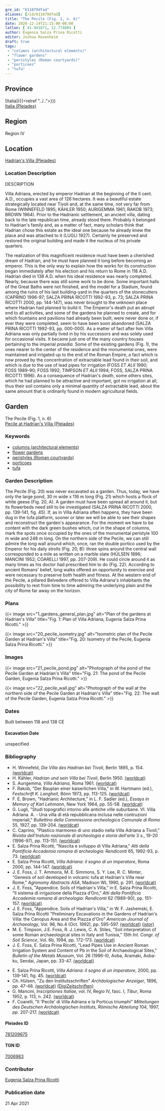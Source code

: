 ```yaml
---
gre_id: "611879dfad"
aliases: [/id/611879dfad]
title: "The Pecile (Fig. 1, n. 6)"
date: 2020-12-14T21:15:00-08:00
latlon: [ 41.941871, 12.774084 ]
author: Eugenia Salza Prina Ricotti
editor: Joshua Rosenheim
draft: true
tags:
 - "columns (architectural elements)"
 - "flower gardens"
 - "peristyles (Roman courtyards)"
 - "porticoes"
 - "tufa"
---
```


## Province

[Italia]({{<relref "../..">}}) \
[Italia (Pleiades)](https://pleiades.stoa.org/places/1052)

## Region

Region IV
<!-- find link to Italia, Regio IV: Samnium? -->

## Location

[Hadrian's Villa (Pleiades)](https://pleiades.stoa.org/places/423127)

### Location Description

DESCRIPTION

Villa Adriana, erected by emperor Hadrian at the beginning of the II cent. A.D., occupies a vast area of 126 hectares. It was a beautiful estate strategically located near Tivoli and, at the same time, not very far from Rome (WINNEFELD 1895; KÄHLER 1950; AURIGEMMA 1961; RAKOB 1973; BROWN 1964). Prior to the Hadrianic settlement, an ancient villa, dating back to the late republican time, already stood there. Probably it belonged to Hadrian's family and, as a matter of fact, many scholars think that Hadrian chose this estate as the ideal one because he already knew the place and was attached to it (LUGLI 1927). Certainly he preserved and restored the original building and made it the nucleus of his private quarters.

The realization of this magnificent residence must have been a cherished dream of Hadrian, and he must have planned it long before becoming an emperor. This is the only way to explain how the works for its construction began immediately after his election and his return to Rome in 118 A.D. Hadrian died in 138 A.D. when his ideal residence was nearly completed. Nearly, because there was still some work to be done. Some important halls of the Great Baths were not finished, and the model for a Stadium, found among the ruins of his last building-yard in the quarters of the stonecutters (CAPRINO 1996-97; SALZA PRINA RICOTTI 1992-93, p. 73; SALZA PRINA RICOTTI 2000, pp. 144-147), was never brought to the unknown place where Hadrian had planned to build it. The Emperor's death put an abrupt end to all activities, and some of the gardens he planned to create, and for which fountains and pavilions had already been built, were never done or, if ever they were completed, seem to have been soon abandoned (SALZA PRINA RICOTTI 1992-93, pp. 000-000). As a matter of fact after him Villa Adriana was only partially lived in by his successors and was solely used for occasional visits. It became just one of the many country houses pertaining to the imperial *praedia*. Some of the existing gardens (Fig. 1), the ones nearer to the center of the residence and the monumental ones, were maintained and irrigated up to the end of the Roman Empire, a fact which is now proved by the concentration of extractable lead found in their soil, and which is due to the use of lead pipes for irrigation (FOSS *ET ALII* 1990; FOSS 1989-90; FOSS 1992; TIMPSON *ET ALII* 1994; FOSS, SALZA PRINA RICOTTI 1996). As a consequence of Hadrian's death, some others sites, which he had planned to be attractive and important, got no irrigation at all, thus their soil contains only a minimal quantity of extractable lead, about the same amount that is ordinarily found in modern agricultural fields.

## Garden

The Pecile (Fig. 1, n. 6)\
[Pecile at Hadrian's Villa (Pleiades)](https://pleiades.stoa.org/places/781209675)

### Keywords

- [columns (architectural elements)](http://vocab.getty.edu/page/aat/300001571)
- [flower gardens](http://vocab.getty.edu/page/aat/300008135)
- [peristyles (Roman courtyards)](http://vocab.getty.edu/page/aat/300080971)
- [porticoes](http://vocab.getty.edu/page/aat/300004145)
- [tufa](http://vocab.getty.edu/page/aat/300011712)

### Garden Description

The Pecile (Fig. 20) was never excavated as a garden. Thus, today, we have only the large pond, 30 m wide x 116 m long (Fig. 21) which hosts a flock of white geese (Fig. 20, A). A garden must have been spread all around it, but its flowerbeds need still to be investigated (SALZA PRINA RICOTTI 2000, pp. 139-141, fig. 45). If, as in Villa Adriana often happens, they have been dug in the tufa platform, sooner or later we will be able to see their shapes and reconstruct the garden's appearance. For the moment we have to be content with the dark green bushes which, cut in the shape of columns, mark the spots once occupied by the ones of the monumental peristyle 100 m wide and 248 m long. On the northern side of the Pecile, we can still admire the long wall around which, once, ran the double portico used by the Emperor for his daily strolls (Fig. 20, B): three spins around the central wall corresponded to a mile as written on a marble slate (HÜLSEN 1896; MANCINI 1952; COARELLI 1997, pp. 207-209). He could circle around it as many times as his doctor had prescribed him to do (Fig. 22). According to ancient Romans' belief, long walks offered an opportunity to exercise and were necessary to preserve both health and fitness. At the western end of the Pecile, a pillared Belvedere offered to Villa Adriana's inhabitants the possibility to rest from time to time admiring the underlying plain and the city of Rome far away on the horizon.

### Plans

{{< image src="1_gardens_general_plan.jpg" alt="Plan of the gardens at Hadrian's Villa" title="Fig. 1: Plan of Villa Adriana, Eugenia Salza Prina Ricotti." >}}

{{< image src="20_pecile_isometry.jpg" alt="Isometric plan of the Pecile Garden at Hadrian's Villa" title="Fig. 20: Isometry of the Pecile, Eugenia Salza Prina Ricotti." >}}

### Images

{{< image src="21_pecile_pond.jpg" alt="Photograph of the pond of the Pecile Garden at Hadrian's Villa" title="Fig. 21: The pond of the Pecile Garden, Eugenia Salza Prina Ricotti." >}}

{{< image src="22_pecile_wall.jpg" alt="Photograph of the wall at the northern side of the Pecile Garden at Hadrian's Villa" title="Fig. 22: The wall of the Pecile Garden, Eugenia Salza Prina Ricotti." >}}

### Dates

Built between 118 and 138 CE

#### Excavation Date

unspecified

### Bibliography

<!-- Bibliography for Location Description -->
* H. Winnefeld, *Die Villa des Hadrian bei Tivoli*, Berlin 1895, p. 154. [(worldcat)](http://www.worldcat.org/oclc/12847711)
* H. Kähler, *Hadrian und sein Villa bei Tivoli*, Berlin 1950. [(worldcat)](http://www.worldcat.org/oclc/1034105)
* S. Aurigemma, *Villa Adriana*, Roma 1961. [(worldcat)](http://www.worldcat.org/oclc/646837399)
* F. Rakob, "Der Bauplan einer kaiserlichen Villa," in W. Hartmann (ed.), *Festschrift K. Langheit*, Bönn 1973, pp. 113-125. [(worldcat)](http://www.worldcat.org/oclc/300184474)
* F. E. Brown, "Hadrianic Architecture," in L. F. Sadler (ed.), *Essays in Memory of Karl Lehmann*, New York 1964, pp. 55-58. [(worldcat)](http://www.worldcat.org/oclc/911991480)
* G. Lugli, "Studi topografici intorno alle antiche ville suburbane. VI. Villa Adriana. A. - Una villa di età repubblicana inclusa nelle contruzioni imperiali," *Bullettino della Commissione archeologica Comunale di Roma* 55, 1927, pp. 139-204. [(worldcat)](http://www.worldcat.org/oclc/1716088)
* C. Caprino, "Plastico marmoreo di uno stadio nella Villa Adriana a Tivoli," *Rivista dell'Instuto nazionale di archeologia e storia dell'arte* 3 s., 19-20 (1996-97), pp. 113-151. [(worldcat)](http://www.worldcat.org/oclc/1754035)
* E. Salza Prina Ricotti, "Nascita e sviluppo di Villa Adriana," *Atti della Pontificia Accademia romana di archeologia: Rendiconti* 65, 1992-93, p. 73. [(worldcat)](http://www.worldcat.org/oclc/797448140)
* E. Salza Prina Ricotti, *Villa Adriana: il sogno di un imperatore*, Roma 2000, pp. 144-147. [(worldcat)](http://www.worldcat.org/oclc/46784026)
* J. E. Foss, J. T. Ammons, M. E. Simmons, S. Y. Lee, R. C. Minter, "Genesis of soil developed in volcanic tufa at Hadrian's Villa near Rome," *Agronomy Abstracts ASA*, Madison WL 1990, p. 291. [(worldcat)](http://www.worldcat.org/oclc/1644021)
* J. E. Foss, "Appendice. Soils of Hadrian's Villa," in E. Salza Prina Ricotti, “Il sistema di irrigazione della Piazza d’Oro,” *Atti della Pontificia Accademia romana di archeologia: Rendiconti* 62 (1989-90), pp. 151-157. [(worldcat)](http://www.worldcat.org/oclc/1074521932)
* J. E. Foss, "Appendice. Soils of Hadrian's Villa," in W. F. Jashemski, E. Salza Prina Ricotti "Preliminary Excavations in the Gardens of Hadrian's Villa: the Canopus Area and the Piazza d'Oro" *American Journal of Archaeology*, Vol. 96, No.4 (Oct. 1992), pp. 595-597. [(worldcat)](http://www.worldcat.org/oclc/1032864253)<!-- worldcat link is for the journal, not the specific issue thereof --> [(jstor)](http://www.jstor.org/stable/505186)
* M. E. Timpson, J.E. Foss, R. J. Lewis, C. A. Stiles, "Soil interpretation of some Roman archaeological sites in Italy and Tunisia," *15th Int. Congr. of Soil Science*, Vol. 6b, 1994, pp. 172-173. [(worldcat)](http://www.worldcat.org/oclc/32679652)
* J. E. Foss, E. Salza Prina Ricotti, "Lead Pipes Use in Ancient Roman Irrigation System and Content of Pb in the Soil of Archaeological Sites," *Bulletin of the Metals Museum*, Vol. 26 (1996-II), Aoba, Aramaki, Aoba-ku, Sendai, Japan, pp. 33-47. [(worldcat)](http://www.worldcat.org/oclc/1040851034)
<!-- Bibliography for Garden Description -->
* E. Salza Prina Ricotti, *Villa Adriana: il sogno di un imperatore*, 2000, pp. 139-141, fig. 45. [(worldcat)](http://www.worldcat.org/oclc/46784026)
* Ch. Hülsen, "Zu den Institutsschriften" *Archäologischer Anzeiger*, 1896, pp. 47-48. [(worldcat)](http://www.worldcat.org/oclc/920385287) [(DigiZeitschriften)](http://www.digizeitschriften.de/download/PPN776863886_1896/PPN776863886_1896___LOG_0011.pdf)
* G. Mancini, *Inscriptiones Italiae*, vol. IV, Regio IV, fasc. I, *Tibur*, Roma 1952, p. 113, n. 242. [(worldcat)](http://www.worldcat.org/oclc/1070414020)
* F. Coarelli, "Il 'Pecile' di Villa Adriana e la Porticus triumphi" *Mitteilungen des Deutschen Archäologischen Instituts, Römische Abteilung* 104, 1997, pp. 207-217. [(worldcat)](http://www.worldcat.org/oclc/8799287)

#### Pleiades ID

[781209675](https://pleiades.stoa.org/places/781209675)
<!-- this is the Pleiades ID for the relevant location of this garden within Hadrian's Villa, not the ID for Villa Hadriani -->

#### TGN ID

[7006983](http://vocab.getty.edu/page/tgn/7006983)
<!-- this is the TGN ID for Hadrian's Villa, not for this particular garden -->

### Contributor

[Eugenia Salza Prina Ricotti](http://worldcat.org/identities/lccn-n84111978/)

### Publication date


21 Apr 2021
